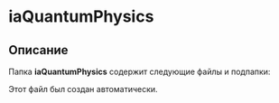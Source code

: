 # iaQuantumPhysics

## Описание
Папка **iaQuantumPhysics** содержит следующие файлы и подпапки:

Этот файл был создан автоматически.
